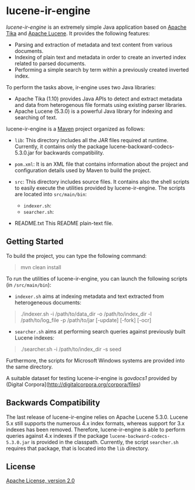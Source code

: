 # lucene-ir-engine
_lucene-ir-engine_ is an extremely simple Java application based on [Apache Tika](http://tika.apache.org/) and [Apache Lucene](http://lucene.apache.org/).
It provides the following features: 

  * Parsing and extraction of metadata and text content from various 
    documents.
  * Indexing of plain text and metadata in order to create an inverted index 
    related to parsed documents.
  * Performing a simple search by term within a previously created inverted 
    index.

To perform the tasks above, ir-engine uses two Java libraries:

  * Apache Tika (1.10) provides Java APIs to detect and extract metadata and data
    from heterogenous file formats using existing parser libraries. 
  * Apache Lucene (5.3.0) is a powerful Java library for indexing and searching 
    of text.

lucene-ir-engine is a [Maven](https://maven.apache.org/) project organized as follows:

  * `lib`:
    This directory includes all the JAR files required at runtime. Currently, it contains only the package lucene-backward-codecs-5.3.0.jar for backwards compatibility.

  * `pom.xml`:
    It is an XML file that contains information about the project and configuration details used by Maven to build the project.
    
  * `src`:
    This directory includes source files. It contains also the shell scripts to easily execute the utilities provided by lucene-ir-engine.
    The scripts are located into `src/main/bin`:
    * `indexer.sh`:
    * `searcher.sh`:

  * README.txt
    This README plain-text file.

## Getting Started

To build the project, you can type the following command:

> mvn clean install

To run the utilities of lucene-ir-engine, you can launch the following scripts (in `/src/main/bin`):

* `indexer.sh` aims at indexing metadata and text extracted from heterogeneous documents:
> ./indexer.sh -i /path/to/data_dir -o /path/to/index_dir -l /path/to/log_file -p /path/to/jar [-update] [-fork] [-ocr]

* `searcher.sh` aims at performing search queries against previously built Lucene indexes:
> ./searcher.sh -i /path/to/index_dir -s seed

Furthermore, the scripts for Microsoft Windows systems are provided into the same directory.

A suitable dataset for testing lucene-ir-engine is *govdocs1* provided by (Digital Corpora](http://digitalcorpora.org/corpora/files)

## Backwards Compatibility

The last release of lucene-ir-engine relies on Apache Lucene 5.3.0.
Lucene 5.x still supports the numerous 4.x index formats, whereas support for 3.x indexes has been removed.
Therefore, lucene-ir-engine is able to perform queries against 4.x indexes if the package `lucene-backward-codecs-5.3.0.jar` is provided in the classpath.
Currently, the script `searcher.sh` requires that package, that is located into the `lib` directory.

## License

[Apache License, version 2.0](http://www.apache.org/licenses/LICENSE-2.0)
